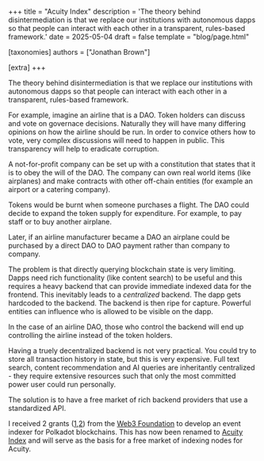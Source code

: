 +++
title = "Acuity Index"
description = 'The theory behind disintermediation is that we replace our institutions with autonomous dapps so that people can interact with each other in a transparent, rules-based framework.'
date = 2025-05-04
draft = false
template = "blog/page.html"

[taxonomies]
authors = ["Jonathan Brown"]

[extra]
+++

The theory behind disintermediation is that we replace our institutions with autonomous dapps so that people can interact with each other in a transparent, rules-based framework.

For example, imagine an airline that is a DAO. Token holders can discuss and vote on governace decisions. Naturally they will have many differing opinions on how the airline should be run. In order to convice others how to vote, very complex discussions will need to happen in public. This transparency will help to eradicate corruption.

A not-for-profit company can be set up with a constitution that states that it is to obey the will of the DAO. The company can own real world items (like airplanes) and make contracts with other off-chain entities (for example an airport or a catering company).

Tokens would be burnt when someone purchases a flight. The DAO could decide to expand the token supply for expenditure. For example, to pay staff or to buy another airplane.

Later, if an airline manufacturer became a DAO an airplane could be purchased by a direct DAO to DAO payment rather than company to company.

The problem is that directly querying blockchain state is very limiting. Dapps need rich functionality (like content search) to be useful and this requires a heavy backend that can provide immediate indexed data for the frontend. This inevitably leads to a *centralized* backend. The dapp gets hardcoded to the backend. The backend is then ripe for capture. Powerful entities can influence who is allowed to be visible on the dapp.

In the case of an airline DAO, those who control the backend will end up controlling the airline instead of the token holders. 

Having a truely decentralized backend is not very practical. You could try to store all transaction history in state, but this is very expensive. Full text search, content recommendation and AI queries are inheritantly centralized - they require extensive resources such that only the most committed power user could run personally.

The solution is to have a free market of rich backend providers that use a standardized API.

I received 2 grants ([1](https://github.com/w3f/Grants-Program/blob/master/applications/hybrid.md),[2](https://github.com/w3f/Grants-Program/blob/master/applications/hybrid2.md)) from the [Web3 Foundation](https://grants.web3.foundation/) to develop an event indexer for Polkadot blockchains. This has now been renamed to [Acuity Index](https://index.acuity.network/) and will serve as the basis for a free market of indexing nodes for Acuity.
